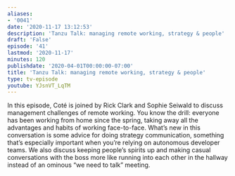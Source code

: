 ```yaml
---
aliases:
- '0041'
date: '2020-11-17 13:12:53'
description: 'Tanzu Talk: managing remote working, strategy & people'
draft: 'False'
episode: '41'
lastmod: '2020-11-17'
minutes: 120
publishdate: '2020-04-01T00:00:00-07:00'
title: 'Tanzu Talk: managing remote working, strategy & people'
type: tv-episode
youtube: YJsnVT_LqTM
---
```


In this episode, Coté is joined by Rick Clark and Sophie Seiwald to discuss management challenges of remote working. You know the drill: everyone has been working from home since the spring, taking away all the advantages and habits of working face-to-face. What’s new in this conversation is some advice for doing strategy communication, something that’s especially important when you’re relying on autonomous developer teams. We also discuss keeping people’s spirits up and making casual conversations with the boss more like running into each other in the hallway instead of an ominous “we need to talk” meeting.